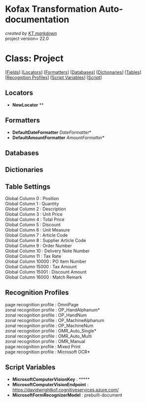 # Kofax Transformation Auto-documentation
*created by [KT markdown](https://github.com/KofaxRTransformation/KT_markdown#kt_markdown)*  
project version= 22.0
# Class: Project
[[Fields](#Fields)] [[Locators](#Locators)] [[Formatters](#Formatters)] [[Databases](#Databases)] [[Dictionaries](#Dictionaries)] [[Tables](#Tables)] [[Recognition Profiles](#Recognition-Profiles)] [[Script Variables](#Script-Variables)]  [[Script](Project.vb)]  
## Locators
* **NewLocator** **  
  
## Formatters  
* **DefaultDateFormatter** *DateFormatter**  
* **DefaultAmountFormatter** *AmountFormatter**  
## Databases  
## Dictionaries  
## Table Settings  
Global Column 0 : Position  
Global Column 1 : Quantity  
Global Column 2 : Description  
Global Column 3 : Unit Price  
Global Column 4 : Total Price  
Global Column 5 : Discount  
Global Column 6 : Unit Measure  
Global Column 7 : Article Code  
Global Column 8 : Supplier Article Code  
Global Column 9 : Order Number  
Global Column 10 : Delivery Note Number  
Global Column 11 : Tax Rate  
Global Column 10000 : PO Item Number  
Global Column 15000 : Tax Amount  
Global Column 15001 : Discount Amount  
Global Column 16000 : Match Remark  
## Recognition Profiles  
page recognition profile : OmniPage  
zonal recognition profile : OP_HandAlphanum*  
zonal recognition profile : OP_HandNum  
zonal recognition profile : OP_MachineAlphanum  
zonal recognition profile : OP_MachineNum  
zonal recognition profile : OMR_Auto_Single*  
zonal recognition profile : OMR_Auto_Multi  
zonal recognition profile : OMR_Manual  
page recognition profile : Mixed Print  
page recognition profile : Microsoft OCR*  
  
## Script Variables  
* **MicrosoftComputerVisionKey** : *****  
* **MicrosoftComputerVisionEndpoint** : https://davidwrightkof.cognitiveservices.azure.com/  
* **MicrosoftFormRecognizerModel** : prebuilt-document  
  
